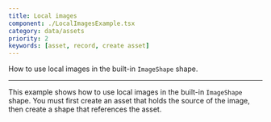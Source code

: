 ```yaml
---
title: Local images
component: ./LocalImagesExample.tsx
category: data/assets
priority: 2
keywords: [asset, record, create asset]
---
```


How to use local images in the built-in `ImageShape` shape.

---

This example shows how to use local images in the built-in `ImageShape` shape. You must first create an asset that holds the source of the image, then create a shape that references the asset.
